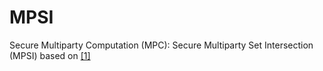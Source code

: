 # MPSI
Secure Multiparty Computation (MPC): Secure Multiparty Set Intersection (MPSI) based on [[1]](https://github.com/ToadRedCarp/secure-multiparty-line-segment-intersection)
